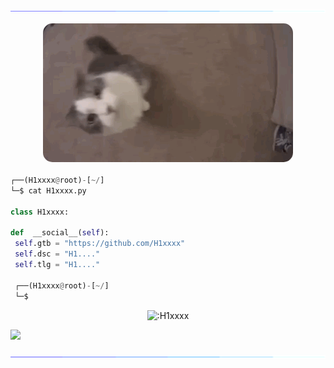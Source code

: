 <!-- <p align=center><img width=90% src="banner.gif"></img></p> -->


<a href="https://github.com/H1xxxx"><img src="https://raw.githubusercontent.com/H1xxxx/H1xxxx/main/a.gif"></a>


<p align="center">
  <img style="border-radius: 15px; display: block; margin: 0 auto; margin-bottom: 20px;" width="400" src="https://raw.githubusercontent.com/H1xxxx/H1xxxx/main/kedy.gif">
</p>












```python
┌──(H1xxxx@root)-[~/]
└─$ cat H1xxxx.py

class H1xxxx:

def  __social__(self):
 self.gtb = "https://github.com/H1xxxx"
 self.dsc = "H1...." 
 self.tlg = "H1...."
  
 ┌──(H1xxxx@root)-[~/]
 └─$
```

<p align="center"><img src="https://count.getloli.com/get/@:H1xxxx" alt=":H1xxxx" /></p>

 



















![](https://raw.githubusercontent.com/Sutil/Sutil/2b2fad3bf54522bb30c8c170591fc68ff51b69e6/github-contribution-grid-snake2.svg)

<a href="https://github.com/H1xxxx/"><img src="https://raw.githubusercontent.com/H1xxxx/H1xxxx/main/a.gif"></a>

